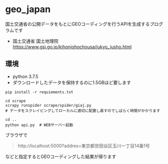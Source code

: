# geo_japan
国土交通省の公開データをもとにGEOコーディングを行うAPIを生成するプログラムです

* 国土交通省 国土地理院 https://www.gsi.go.jp/kihonjohochousa/jukyo_jusho.html

## 環境
* python 3.7.5
* ダウンロードしたデータを保持するのに1.5GBほど要します

```
pip install -r requiements.txt

cd scrape
scrapy runspider scrape/spider/giaj.py
# データをスクレイピングしてローカルに適切に配置し直すのでしばらく時間がかかります

cd ..
python api.py  # WEBサーバー起動
```
ブラウザで
> http://localhost:5000?addres=東京都世田谷区玉川一丁目14番1号

などと指定するとGEOコーディングした結果が帰ります

